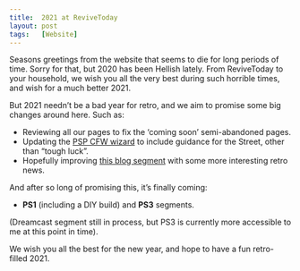 ```yaml
---
title:  2021 at ReviveToday
layout: post
tags:   [Website]
---
```


Seasons greetings from the website that seems to die for long periods of time. Sorry for that, but 2020 has been Hellish lately. From ReviveToday to your household, we wish you all the very best during such horrible times, and wish for a much better 2021.

But 2021 needn’t be a bad year for retro, and we aim to promise some big changes around here. Such as:

* Reviewing all our pages to fix the ‘coming soon’ semi-abandoned pages.
* Updating the [PSP CFW wizard](https://revive.today/psp/wizard/) to include guidance for the Street, other than “tough luck”.
* Hopefully improving [this blog segment](https://revive.today/blog/) with some more interesting retro news.

And after so long of promising this, it’s finally coming:

* **PS1** (including a DIY build) and **PS3** segments.

(Dreamcast segment still in process, but PS3 is currently more accessible to me at this point in time).

We wish you all the best for the new year, and hope to have a fun retro-filled 2021.
